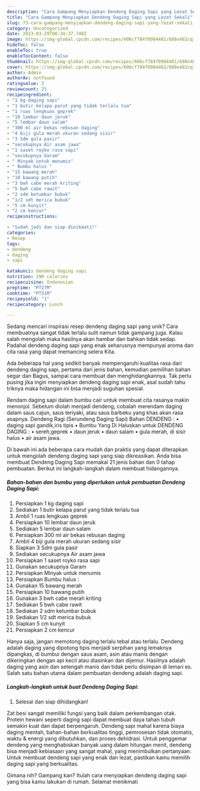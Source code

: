 ```yaml
---
description: "Cara Gampang Menyiapkan Dendeng Daging Sapi yang Lezat Sekali"
title: "Cara Gampang Menyiapkan Dendeng Daging Sapi yang Lezat Sekali"
slug: 73-cara-gampang-menyiapkan-dendeng-daging-sapi-yang-lezat-sekali
category: Uncategorized
date: 2023-03-29T08:34:37.748Z
image: https://img-global.cpcdn.com/recipes/606cf784f0984481/680x482cq70/dendeng-daging-sapi-foto-resep-utama.jpg
hideToc: false
enableToc: true
enableTocContent: false
thumbnail: https://img-global.cpcdn.com/recipes/606cf784f0984481/680x482cq70/dendeng-daging-sapi-foto-resep-utama.jpg
cover: https://img-global.cpcdn.com/recipes/606cf784f0984481/680x482cq70/dendeng-daging-sapi-foto-resep-utama.jpg
author: Admin
authorAv: notfound
ratingvalue: 3
reviewcount: 25
recipeingredient:
- "1 kg daging sapi"
- "1 butir kelapa parut yang tidak terlalu tua"
- "1 ruas lengkuas geprek"
- "10 lembar daun jeruk"
- "5 lembar daun salam"
- "300 ml air bekas rebusan daging"
- "4 biji gula merah ukuran sedang sisir"
- "3 Sdm gula pasir"
- "secukupnya Air asam jawa"
- "1 saset royko rasa sapi"
- "secukupnya Garam"
- " Minyak untuk menumis"
- " Bumbu halus "
- "15 bawang merah"
- "10 bawang putih"
- "3 bwh cabe merah kriting"
- "5 bwh cabe rawit"
- "2 sdm ketumbar bubuk"
- "1/2 sdt merica bubuk"
- "5 cm kunyit"
- "2 cm kencur"
recipeinstructions:

- "Sudah jadi dan siap dinikmati!"
categories:
- Resep
tags:
- dendeng
- daging
- sapi

katakunci: dendeng daging sapi 
nutrition: 190 calories
recipecuisine: Indonesian
preptime: "PT27M"
cooktime: "PT31M"
recipeyield: "1"
recipecategory: Lunch

---
```





Sedang mencari inspirasi resep dendeng daging sapi yang unik? Cara membuatnya sangat tidak terlalu sulit namun tidak gampang juga. Kalau salah mengolah maka hasilnya akan hambar dan bahkan tidak sedap. Padahal dendeng daging sapi yang enak seharusnya mempunyai aroma dan cita rasa yang dapat memancing selera Kita.





Ada beberapa hal yang sedikit banyak mempengaruhi kualitas rasa dari dendeng daging sapi, pertama dari jenis bahan, kemudian pemilihan bahan segar dan Bagus, sampai cara membuat dan menghidangkannya. Tak perlu pusing jika ingin menyiapkan dendeng daging sapi enak,      asal sudah tahu triknya maka hidangan ini bisa menjadi suguhan spesial.














Rendam daging sapi dalam bumbu cair untuk membuat cita rasanya makin menonjol. Sebelum diolah menjadi dendeng, cobalah merendam daging dalam saus cajun, saus teriyaki, atau saus barbeku yang khas akan rasa asapnya. Dendeng Ragi (Serundeng Daging Sapi) Bahan DENDENG : • daging sapi gandik,iris tipis • Bumbu Yang Di Haluskan untuk DENDENG DAGING : • sereh,geprek • daun jeruk • daun salam • gula merah, di sisir halus • air asam jawa.






Di bawah ini ada beberapa cara mudah dan praktis yang dapat diterapkan untuk mengolah dendeng daging sapi yang siap dikreasikan. Anda bisa membuat Dendeng Daging Sapi memakai 21 jenis bahan dan 0 tahap pembuatan. Berikut ini langkah-langkah dalam membuat hidangannya.

<!--inarticleads1-->

##### Bahan-bahan dan bumbu yang diperlukan untuk pembuatan Dendeng Daging Sapi:

1. Persiapkan 1 kg daging sapi
1. Sediakan 1 butir kelapa parut yang tidak terlalu tua
1. Ambil 1 ruas lengkuas geprek
1. Persiapkan 10 lembar daun jeruk
1. Sediakan 5 lembar daun salam
1. Persiapkan 300 ml air bekas rebusan daging
1. Ambil 4 biji gula merah ukuran sedang sisir
1. Siapkan 3 Sdm gula pasir
1. Sediakan secukupnya Air asam jawa
1. Persiapkan 1 saset royko rasa sapi
1. Gunakan secukupnya Garam
1. Persiapkan  Minyak untuk menumis
1. Persiapkan  Bumbu halus :
1. Gunakan 15 bawang merah
1. Persiapkan 10 bawang putih
1. Gunakan 3 bwh cabe merah kriting
1. Sediakan 5 bwh cabe rawit
1. Sediakan 2 sdm ketumbar bubuk
1. Sediakan 1/2 sdt merica bubuk
1. Siapkan 5 cm kunyit
1. Persiapkan 2 cm kencur


Hanya saja, jangan memotong daging terlalu tebal atau terlalu. Dendeng adalah daging yang dipotong tipis menjadi serpihan yang lemaknya dipangkas, di bumbui dengan saus asam, asin atau manis dengan dikeringkan dengan api kecil atau diasinkan dan dijemur. Hasilnya adalah daging yang asin dan setengah manis dan tidak perlu disimpan di lemari es. Salah satu bahan utama dalam pembuatan dendeng adalah daging sapi. 

<!--inarticleads2-->

##### Langkah-langkah untuk buat Dendeng Daging Sapi:


1. Selesai dan siap dihidangkan!

Zat besi sangat memiliki fungsi yang baik dalam perkembangan otak. Protein hewani seperti daging sapi dapat membuat daya tahan tubuh semakin kuat dan dapat berpengaruh. Dendeng sapi mahal karena biaya daging mentah, bahan-bahan berkualitas tinggi, pemrosesan tidak otomatis, waktu &amp; energi yang dibutuhkan, dan proses dehidrasi. Untuk penggemar dendeng yang menghabiskan banyak uang dalam hitungan menit, dendeng bisa menjadi kebiasaan yang sangat mahal, yang menimbulkan pertanyaan. Untuk membuat dendeng sapi yang enak dan lezat, pastikan kamu memilih daging sapi yang berkualitas. 

Gimana nih? Gampang kan? Itulah cara menyiapkan dendeng daging sapi yang bisa kamu lakukan di rumah. Selamat menikmati
